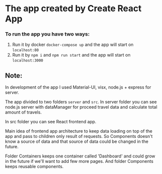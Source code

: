 # The app created by Create React App

### To run the app you have two ways:

1. Run it by docker `docker-compose up` and the app will start on `localhost:80`
2. Run it by `npm i` and `npm run start` and the app will start on `localhost:3000`

## Note:

In development of the app I used Material-UI, visx, node.js + express for server.

The app divided to two folders `server` and `src`.
In server folder you can see node.js server with dataManager for proceed travel data and calculate total amount of travels.

In src folder you can see React frontend app.

Main idea of frontend app architecture to keep data loading on top of the app and pass to children only result of requests. So Components doesn't know a source of data and that source of data could be changed in the future.

Folder Containers keeps one container called 'Dashboard' and could grow in the future if we'll want to add few more pages.
And folder Components keeps reusable components.
